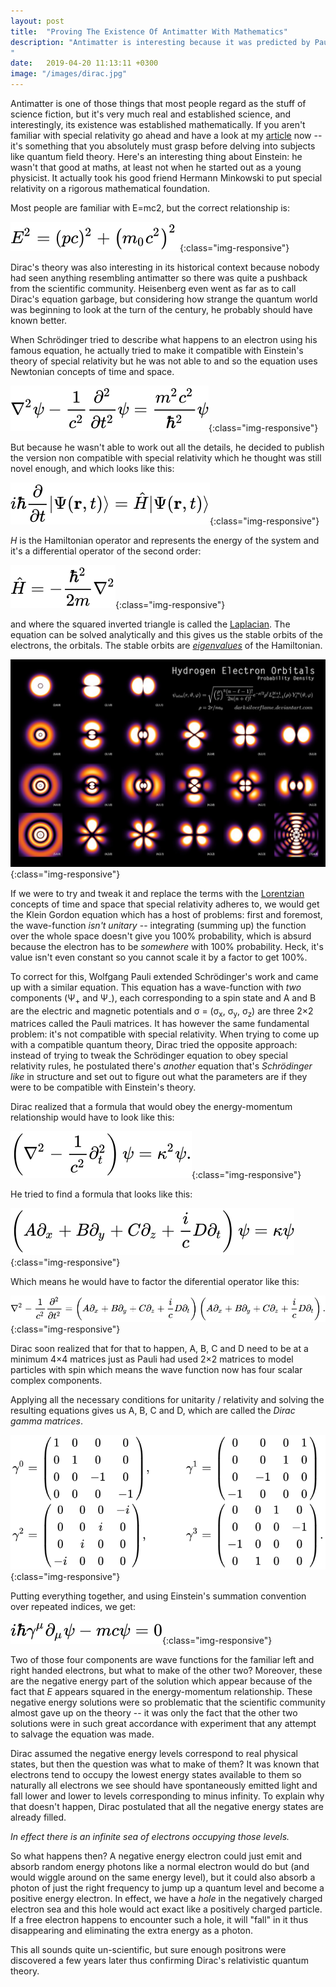 ```yaml
---
layout: post
title:  "Proving The Existence Of Antimatter With Mathematics"
description: "Antimatter is interesting because it was predicted by Paul Dirac's equation before it was actually discovered in a laboratory and for a while this prediction was actually problematic because no one had actually seen such an exotic form of matter.
"
date:   2019-04-20 11:13:11 +0300
image: "/images/dirac.jpg"
---
```

Antimatter is one of those things that most people regard as the stuff of science fiction, but it's very much real and established science, and interestingly, its existence was established mathematically. If you aren't familiar with special relativity go ahead and have a look at my [article](http://florintoader.net/relativity) now -- it's something that you absolutely must grasp before delving into subjects like quantum field theory. Here's an interesting thing about Einstein: he wasn't that good at maths, at least not when he started out as a young physicist. It actually took his good friend Hermann Minkowski to put special relativity on a rigorous mathematical foundation. 

Most people are familiar with E=mc2, but the correct relationship is:

![crowd](/images/mass-energy.svg){:class="img-responsive"}

Dirac's theory was also interesting in its historical context because nobody had seen anything resembling antimatter so there was quite a pushback from the scientific community. Heisenberg even went as far as to call Dirac's equation garbage, but considering how strange the quantum world was beginning to look at the turn of the century, he probably should have known better.

When Schrödinger tried to describe what happens to an electron using his famous equation, he actually tried to make it compatible with Einstein's theory of special relativity but he was not able to and so the equation uses Newtonian concepts of time and space. 

![crowd](/images/klein-gordon.svg){:class="img-responsive"}

But because he wasn't able to work out all the details, he decided to publish the version non compatible with special relativity which he thought was still novel enough, and which looks like this:

![crowd](/images/schrodinger.svg){:class="img-responsive"}

*H* is the Hamiltonian operator and represents the energy of the system and it's a differential operator of the second order:

![crowd](/images/hamiltonian.svg){:class="img-responsive"}

and where the squared inverted triangle is called the [Laplacian](https://en.wikipedia.org/wiki/Laplace_operator).  The equation can be solved analytically and this gives us the stable orbits of the electrons, the orbitals. The stable orbits are [*eigenvalues*](https://en.wikipedia.org/wiki/Eigenvalues_and_eigenvectors) of the Hamiltonian.

![crowd](/images/orbitals.png){:class="img-responsive"}


If we were to try and tweak it and replace the terms with the [Lorentzian](https://en.wikipedia.org/wiki/Lorentz_covariance) concepts of time and space that special relativity adheres to, we would get the Klein Gordon equation which has a host of problems: first and foremost, the wave-function *isn't unitary* -- integrating (summing up) the function over the whole space doesn't give you 100% probability, which is absurd because the electron has to be *somewhere* with 100% probability. Heck, it's value isn't even constant so you cannot scale it by a factor to get 100%.

To correct for this, Wolfgang Pauli extended Schrödinger's work and came up with a similar equation. This equation has a wave-function with *two* components (&#936;<sub>+</sub> and &#936;<sub>-</sub>), each corresponding to a spin state and A and B are the electric and magnetic potentials and σ = (σ<sub>x</sub>, σ<sub>y</sub>, σ<sub>z</sub>) are three 2&times;2 matrices called the Pauli matrices. It has however the same fundamental problem: it's not compatible with special relativity. When trying to come up with a compatible quantum theory, Dirac tried the opposite approach: instead of trying to tweak the Schrödinger equation to obey special relativity rules, he postulated there's *another* equation that's *Schrödinger like* in structure and set out to figure out what the parameters are if they were to be compatible with Einstein's theory.

Dirac realized that a formula that would obey the energy-momentum relationship would have to look like this:

![crowd](/images/dirac2.svg){:class="img-responsive"}

He tried to find a formula that looks like this:

![crowd](/images/dirac-generic.svg){:class="img-responsive"}

Which means he would have to factor the diferential operator like this:

![crowd](/images/dirac6.svg){:class="img-responsive"}

Dirac soon realized that for that to happen, A, B, C and D need to be at a minimum 4&times;4 matrices just as Pauli had used 2&times;2 matrices to model particles with spin which means the wave function now has four scalar complex components.

Applying all the necessary conditions for unitarity / relativity and solving the resulting equations gives us A, B, C and D, which are called the *Dirac gamma matrices*.

![crowd](/images/gamma-matrices.svg){:class="img-responsive"}

Putting everything together, and using Einstein's summation convention over repeated indices, we get:

![crowd](/images/dirac-eq.svg){:class="img-responsive"}

Two of those four components are wave functions for the familiar left and right handed electrons, but what to make of the other two? Moreover, these are the negative energy part of the solution which appear because of the fact that *E* appears squared in the energy-momentum relationship. These negative energy solutions were so problematic that the scientific community almost gave up on the theory -- it was only the fact that the other two solutions were in such great accordance with experiment that any attempt to salvage the equation was made.

Dirac assumed the negative energy levels correspond to real physical states, but then the question was what to make of them? It was known that electrons tend to occupy the lowest energy states available to them so naturally all electrons we see should have spontaneously emitted light and fall lower and lower to levels corresponding to minus infinity. To explain why that doesn't happen, Dirac postulated that all the negative energy states are already filled.

*In effect there is an infinite sea of electrons occupying those levels.*

So what happens then? A negative energy electron could just emit and absorb random energy photons like a normal electron would do but (and would wiggle around on the same energy level), but it could also absorb a photon of just the right frequency to jump up a quantum level and become a positive energy electron. In effect, we have a *hole* in the negatively charged electron sea and this hole would act exact like a positively charged particle. If a free electron happens to encounter such a hole, it will "fall" in it thus disappearing and eliminating the extra energy as a photon.

This all sounds quite un-scientific, but sure enough positrons were discovered a few years later thus confirming Dirac's relativistic quantum theory.
